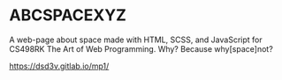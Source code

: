 # ABCSPACEXYZ

A web-page about space made with HTML, SCSS, and JavaScript for CS498RK The Art of Web Programming.  Why? Because why[space]not?

https://dsd3v.gitlab.io/mp1/
